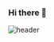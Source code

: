 ### Hi there 👋
![header](https://capsule-render.vercel.app/api?type=venom&color=auto&height=300&section=header&text=Tiger&fontSize=90)
<!--![giphy](https://github.com/EastTiger97/EASTTIGER97/assets/155949817/ef80dfb2-df19-494b-b9dc-736cba2b406a)

**EastTiger97/EASTTIGER97** is a ✨ _special_ ✨ repository because its `README.md` (this file) appears on your GitHub profile.

Here are some ideas to get you started:

- 🔭 I’m currently working on ...
- 🌱 I’m currently learning ...
- 👯 I’m looking to collaborate on ...
- 🤔 I’m looking for help with ...
- 💬 Ask me about ...
- 📫 How to reach me: ...
- 😄 Pronouns: ...
- ⚡ Fun fact: ...
-->
